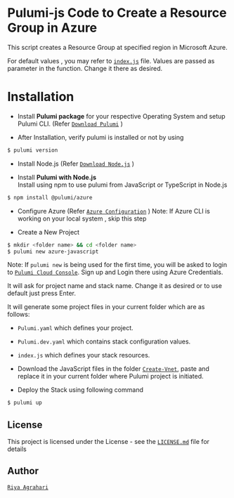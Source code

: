 # Pulumi-js Code to Create a Resource Group in Azure
This script creates a Resource Group at specified region in Microsoft Azure.

For default values , you may refer to [`index.js`](https://github.com/riyaagrahari/Pulumi-Azure/blob/master/Create-Vnet/index.js) file. Values are passed as parameter in the function. Change it there as desired.

# Installation

- Install <b>Pulumi package</b> for your respective Operating System and setup Pulumi CLI. (Refer [`Download Pulumi`](https://www.pulumi.com/docs/reference/install/) )

- After Installation, verify pulumi is installed or not by using
 ```bash
$ pulumi version
```
- Install Node.js (Refer [`Download Node.js`](https://nodejs.org/en/download/) )<br />

- Install <b>Pulumi with Node.js</b> <br/>
 Install using npm to use pulumi from JavaScript or TypeScript in Node.js
 ```bash
$ npm install @pulumi/azure
```
- Configure Azure (Refer [`Azure Configuration`](https://www.pulumi.com/docs/reference/clouds/azure/setup/) )
Note: If Azure CLI is working on your local system , skip this step 

- Create a New Project
 ```bash
$ mkdir <folder name> && cd <folder name>
$ pulumi new azure-javascript
```
Note: If ```pulumi new``` is being used for the first time, you will be asked to login to [`Pulumi Cloud Console`](https://app.pulumi.com/). Sign up and Login there using Azure Credentials.

It will ask for project name and stack name. Change it as desired or to use default just press Enter.

It will generate some project files in your current folder which are as follows: <br />
- ```Pulumi.yaml``` which defines your project.<br />

- ```Pulumi.dev.yaml``` which contains stack configuration values.<br />

- ```index.js``` which defines your stack resources.
- Download the JavaScript files in the folder [`Create-Vnet`](https://github.com/riyaagrahari/Pulumi-Azure/tree/master/Create-Vnet), paste and replace it in your current folder where Pulumi project is initiated.
- Deploy the Stack using following command
 ```bash
$ pulumi up
```

## License
This project is licensed under the  License - see the [`LICENSE.md`](https://github.com/riyaagrahari/ARM-Templates/blob/master/LICENSE) file for details
## Author
[`Riya Agrahari`](https://github.com/riyaagrahari/)<br />

